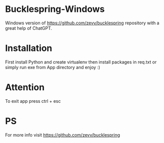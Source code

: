 # Bucklespring-Windows
 Windows version of https://github.com/zevv/bucklespring repository with a great help of ChatGPT.


 # Installation
 First install Python and create virtualenv then install packages in req.txt or simply run exe from App directory and enjoy :)

# Attention
To exit app press ctrl + esc

# PS
For more info visit https://github.com/zevv/bucklespring
